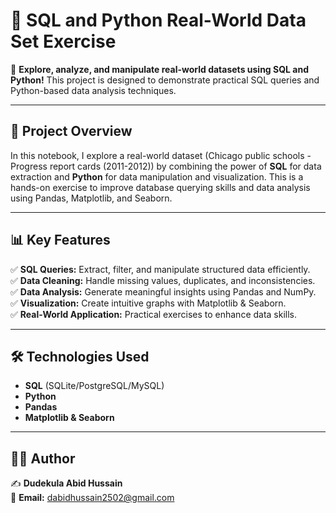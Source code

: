 # 📌 SQL and Python Real-World Data Set Exercise  

🚀 **Explore, analyze, and manipulate real-world datasets using SQL and Python!** This project is designed to demonstrate practical SQL queries and Python-based data analysis techniques.  

---

## 📂 Project Overview  
In this notebook, I explore a real-world dataset (Chicago public schools - Progress report cards (2011-2012)) by combining the power of **SQL** for data extraction and **Python** for data manipulation and visualization. This is a hands-on exercise to improve database querying skills and data analysis using Pandas, Matplotlib, and Seaborn.  

---

## 📊 Key Features  
✅ **SQL Queries:** Extract, filter, and manipulate structured data efficiently.  
✅ **Data Cleaning:** Handle missing values, duplicates, and inconsistencies.  
✅ **Data Analysis:** Generate meaningful insights using Pandas and NumPy.  
✅ **Visualization:** Create intuitive graphs with Matplotlib & Seaborn.  
✅ **Real-World Application:** Practical exercises to enhance data skills.  

---

## 🛠️ Technologies Used  
- **SQL** (SQLite/PostgreSQL/MySQL)  
- **Python**  
- **Pandas**  
- **Matplotlib & Seaborn**  

---

## 👨‍💻 Author  
✍️ **Dudekula Abid Hussain**   
📧 **Email:** dabidhussain2502@gmail.com  

